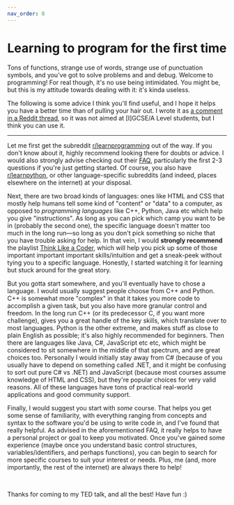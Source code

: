```yaml
---
nav_order: 8
---
```


# Learning to program for the first time

Tons of functions, strange use of words, strange use of punctuation symbols, and you've got to solve problems and and debug. Welcome to programming! For real though, it's no use being intimidated. You might be, but this is my attitude towards dealing with it: it's kinda useless.

The following is some advice I think you'll find useful, and I hope it helps you have a better time than of pulling your hair out. I wrote it as [a comment in a Reddit thread](https://www.reddit.com/r/Coding_for_Teens/comments/rytp9g/comment/hrwirah/?utm_source=share&utm_medium=web2x&context=3), so it was not aimed at [I]GCSE/A Level students, but I think you can use it.

___

Let me first get the subreddit [r/learnprogramming](https://reddit.com/r/learnprogramming) out of the way. If you don't know about it, highly recommend looking there for doubts or advice. I would also strongly advise checking out their [FAQ](https://www.reddit.com/r/learnprogramming/wiki/faq), particularly the first 2-3 questions if you're just getting started. Of course, you also have [r/learnpython](https://reddit.com/r/learnpython), or other language-specific subreddits (and indeed, places elsewhere on the internet) at your disposal.

Next, there are two broad kinds of languages: ones like HTML and CSS that mostly help humans tell some kind of "content" or "data" to a computer, as opposed to _programming languages_ like C++, Python, Java etc which help you give "instructions". As long as you can pick which camp you want to be in (probably the second one), the specific language doesn't matter too much in the long run—so long as you don't pick something so niche that you have trouble asking for help. In that vein, I would **strongly recommend** the playlist [Think Like a Coder](https://www.youtube.com/playlist?list=PLJicmE8fK0EgogMqDYMgcADT1j5b911or), which will help you pick up some of those important important important skills/intuition and get a sneak-peek without tying you to a specific language. Honestly, I started watching it for learning but stuck around for the great story.

But you gotta start somewhere, and you'll eventually have to chose a language. I would usually suggest people choose from C++ and Python. C++ is somewhat more "complex" in that it takes you more code to accomplish a given task, but you also have more granular control and freedom. In the long run C++ (or its predecessor C, if you want more challenge), gives you a great handle of the key skills, which translate over to most languages. Python is the other extreme, and makes stuff as close to plain English as possible; it's also highly recommended for beginners. Then there are languages like Java, C#, JavaScript etc etc, which might be considered to sit somewhere in the middle of that spectrum, and are great choices too. Personally I would initially stay away from C# (because of you usually have to depend on something called .NET, and it might be confusing to sort out pure C# vs .NET) and JavaScript (because most courses assume knowledge of HTML and CSS), but they're popular choices for very valid reasons. All of these languages have tons of practical real-world applications and good community support.

Finally, I would suggest you start with *some* course. That helps you get some sense of familiarity, with everything ranging from concepts and syntax to the software you'd be using to write code in, and I've found that really helpful. As advised in the aforementioned FAQ, it really helps to have a personal project or goal to keep you motivated. Once you've gained some experience (maybe once you understand basic control structures, variables/identifiers, and perhaps functions), you can begin to search for more specific courses to suit your interest or needs. Plus, me (and, more importantly, the rest of the internet) are always there to help!

&nbsp;

Thanks for coming to my TED talk, and all the best! Have fun :)